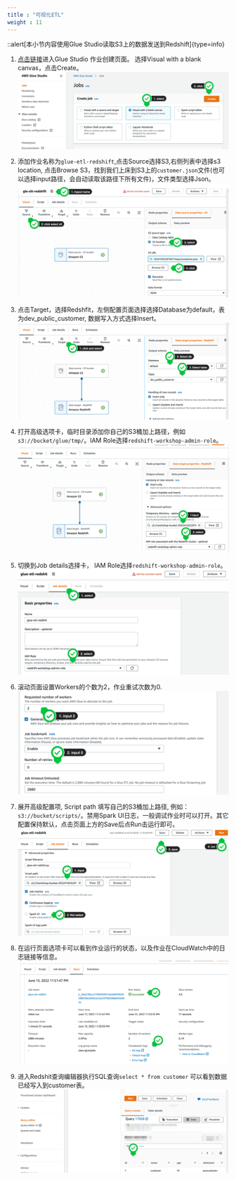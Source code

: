 ```yaml
---
title : "可视化ETL"
weight : 11
---
```


::alert[本小节内容使用Glue Studio读取S3上的数据发送到Redshift]{type=info}

1. [点击链接](https://us-east-1.console.aws.amazon.com/gluestudio/home?region=us-east-1#/jobs)进入Glue Studio 作业创建页面。 选择Visual with a blank canvas，点击Create。![studio-01](/static/imgs/redshift/lab3/studio-01.png)

2. 添加作业名称为`glue-etl-redshift`,点击Source选择S3,右侧列表中选择s3 location, 点击Browse S3，找到我们上床到S3上的`customer.json`文件(也可以选择input路径，会自动读取该路径下所有文件)，文件类型选择Json。![studio-02](/static/imgs/redshift/lab3/studio-02.png)

3. 点击Target，选择Redshfit，左侧配置页面选择选择Database为default，表为dev_public_customer, 数据写入方式选择Insert。![studio-03](/static/imgs/redshift/lab3/studio-03.png)

4. 打开高级选项卡，临时目录添加你自己的S3桶加上路径，例如`s3://bucket/glue/tmp/`。IAM Role选择`redshift-workshop-admin-role`。![studio-04](/static/imgs/redshift/lab3/studio-04.png)

5. 切换到Job details选择卡， IAM Role选择`redshift-workshop-admin-role`。![studio-05](/static/imgs/redshift/lab3/studio-05.png)

6. 滚动页面设置Workers的个数为2，作业重试次数为0.![studio-06](/static/imgs/redshift/lab3/studio-06.png)

7. 展开高级配置项, Script path 填写自己的S3桶加上路径, 例如：`s3://bucket/scripts/`。禁用Spark UI日志，一般调试作业时可以打开。其它配置保持默认，点击页面上方的Save后点Run击运行即可。![studio-07](/static/imgs/redshift/lab3/studio-07.png)

8. 在运行页面选项卡可以看到作业运行的状态，以及作业在CloudWatch中的日志链接等信息。![studio-finish](/static/imgs/redshift/lab3/studio-finish.png)

9. 进入Redshit查询编辑器执行SQL查询`select * from customer` 可以看到数据已经写入到customer表。![studio-view](/static/imgs/redshift/lab3/studio-view.png)

